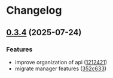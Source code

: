 # Changelog

## [0.3.4](https://github.com/Rapha01/activityRank-bot/compare/api/v0.3.3...api-v0.3.4) (2025-07-24)


### Features

* improve organization of api ([1212421](https://github.com/Rapha01/activityRank-bot/commit/121242142510871b2cce244431c1f012d96454e5))
* migrate manager features ([352c633](https://github.com/Rapha01/activityRank-bot/commit/352c633865939434de87374dc238579e39da3587))
